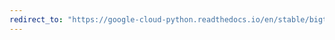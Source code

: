 ```yaml
---
redirect_to: "https://google-cloud-python.readthedocs.io/en/stable/bigtable/instance-api.html"
---
```


